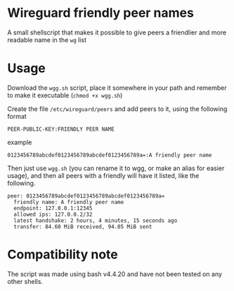 # Wireguard friendly peer names
A small shellscript that makes it possible to give peers a friendlier and more readable name in the `wg` list

# Usage
Download the `wgg.sh` script, place it somewhere in your path and remember to make it executable (`chmod +x wgg.sh`)

Create the file `/etc/wireguard/peers` and add peers to it, using the following format
```
PEER-PUBLIC-KEY:FRIENDLY PEER NAME
```
example
```
0123456789abcdef0123456789abcdef0123456789a=:A friendly peer name
```
Then just use `wgg.sh` (you can rename it to wgg, or make an alias for easier usage), and then all peers with a friendly will have it listed, like the following.

```
peer: 0123456789abcdef0123456789abcdef0123456789a=
  friendly name: A friendly peer name
  endpoint: 127.0.0.1:12345
  allowed ips: 127.0.0.2/32
  latest handshake: 2 hours, 4 minutes, 15 seconds ago
  transfer: 84.60 MiB received, 94.05 MiB sent
```

# Compatibility note
The script was made using bash v4.4.20 and have not been tested on any other shells.
